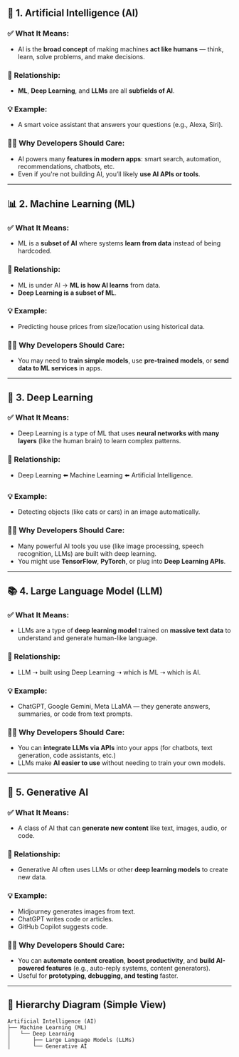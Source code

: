 ## 🤖 1. Artificial Intelligence (AI)

### ✅ What It Means:

* AI is the **broad concept** of making machines **act like humans** — think, learn, solve problems, and make decisions.

### 🔗 Relationship:

* **ML**, **Deep Learning**, and **LLMs** are all **subfields of AI**.

### 💡 Example:

* A smart voice assistant that answers your questions (e.g., Alexa, Siri).

### 👨‍💻 Why Developers Should Care:

* AI powers many **features in modern apps**: smart search, automation, recommendations, chatbots, etc.
* Even if you're not building AI, you’ll likely **use AI APIs or tools**.

---

## 📊 2. Machine Learning (ML)

### ✅ What It Means:

* ML is a **subset of AI** where systems **learn from data** instead of being hardcoded.

### 🔗 Relationship:

* ML is under AI → **ML is how AI learns** from data.
* **Deep Learning is a subset of ML**.

### 💡 Example:

* Predicting house prices from size/location using historical data.

### 👨‍💻 Why Developers Should Care:

* You may need to **train simple models**, use **pre-trained models**, or **send data to ML services** in apps.

---

## 🧠 3. Deep Learning

### ✅ What It Means:

* Deep Learning is a type of ML that uses **neural networks with many layers** (like the human brain) to learn complex patterns.

### 🔗 Relationship:

* Deep Learning ⬅️ Machine Learning ⬅️ Artificial Intelligence.

### 💡 Example:

* Detecting objects (like cats or cars) in an image automatically.

### 👨‍💻 Why Developers Should Care:

* Many powerful AI tools you use (like image processing, speech recognition, LLMs) are built with deep learning.
* You might use **TensorFlow**, **PyTorch**, or plug into **Deep Learning APIs**.

---

## 📚 4. Large Language Model (LLM)

### ✅ What It Means:

* LLMs are a type of **deep learning model** trained on **massive text data** to understand and generate human-like language.

### 🔗 Relationship:

* LLM ➝ built using Deep Learning ➝ which is ML ➝ which is AI.

### 💡 Example:

* ChatGPT, Google Gemini, Meta LLaMA — they generate answers, summaries, or code from text prompts.

### 👨‍💻 Why Developers Should Care:

* You can **integrate LLMs via APIs** into your apps (for chatbots, text generation, code assistants, etc.)
* LLMs make **AI easier to use** without needing to train your own models.

---

## 🎨 5. Generative AI

### ✅ What It Means:

* A class of AI that can **generate new content** like text, images, audio, or code.

### 🔗 Relationship:

* Generative AI often uses LLMs or other **deep learning models** to create new data.

### 💡 Example:

* Midjourney generates images from text.
* ChatGPT writes code or articles.
* GitHub Copilot suggests code.

### 👨‍💻 Why Developers Should Care:

* You can **automate content creation**, **boost productivity**, and **build AI-powered features** (e.g., auto-reply systems, content generators).
* Useful for **prototyping, debugging, and testing** faster.

---

## 🧭 Hierarchy Diagram (Simple View)

```
Artificial Intelligence (AI)
├── Machine Learning (ML)
│   └── Deep Learning
│       ├── Large Language Models (LLMs)
│       └── Generative AI
```
